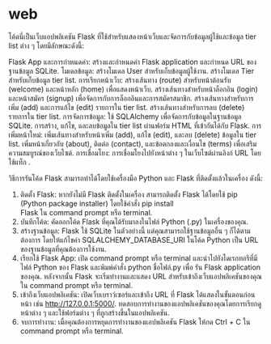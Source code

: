 # web

โค้ดนี่เป็นเว็บแอปพลิเคชัน Flask ที่ใช้สำหรับแสดงหน้าเว็บและจัดการกับข้อมูลผู้ใช้และข้อมูล tier list ต่าง ๆ โดยมีลักษณะดังนี้:

Flask App และการกำหนดค่า: สร้างและกำหนดค่า Flask application และกำหนด URL ของฐานข้อมูล SQLite.
โมเดลข้อมูล:  สร้างโมเดล User สำหรับเก็บข้อมูลผู้ใช้งาน.
            สร้างโมเดล Tier สำหรับเก็บข้อมูล tier list.
การเรียกหน้าเว็บ: สร้างเส้นทาง (route) สำหรับหน้าต้อนรับ (welcome) และหน้าหลัก (home) เพื่อแสดงหน้าเว็บ.
              สร้างเส้นทางสำหรับหน้าล็อกอิน (login) และหน้าสมัคร (signup) เพื่อจัดการกับการล็อกอินและการสมัครสมาชิก.
              สร้างเส้นทางสำหรับการเพิ่ม (add) และการแก้ไข (edit) รายการใน tier list.
              สร้างเส้นทางสำหรับการลบ (delete) รายการใน tier list.
การจัดการข้อมูล: ใช้ SQLAlchemy เพื่อจัดการกับข้อมูลในฐานข้อมูล SQLite.
              การสร้าง, แก้ไข, และลบข้อมูลใน tier list ผ่านฟอร์ม HTML ที่เข้ากันได้กับ Flask.
การเพิ่มหน้าใหม่: เพิ่มเส้นทางสำหรับหน้าเพิ่ม (add), แก้ไข (edit), และลบ (delete) ข้อมูลใน tier list.
              เพิ่มหน้าเกี่ยวกับ (about), ติดต่อ (contact), และข้อตกลงและเงื่อนไข (terms) เพื่อเสริมความสมบูรณ์ของเว็บไซต์.
การเชื่อมโยง: การเชื่อมโยงไปยังหน้าต่าง ๆ ในเว็บไซต์ผ่านลิงก์ URL โดยใช้แท็ก <a>.

วิธีการรันโค้ด Flask สามารถทำได้โดยใช้เครื่องมือ Python และ Flask ที่ติดตั้งแล้วในเครื่อง ดังนี้:

1. ติดตั้ง Flask: หากยังไม่มี Flask ติดตั้งในเครื่อง สามารถติดตั้ง Flask ได้โดยใช้ pip (Python package installer) โดยใช้คำสั่ง pip install      
  Flask ใน command prompt หรือ terminal.
2. บันทึกโค้ด: คัดลอกโค้ด Flask ที่คุณได้รับมาลงในไฟล์ Python (.py) ในเครื่องของคุณ.
3. สร้างฐานข้อมูล: Flask ใช้ SQLite ในตัวอย่างนี้ แต่คุณสามารถใช้ฐานข้อมูลอื่น ๆ ก็ได้ตามต้องการ โดยให้แก้ไขค่า SQLALCHEMY_DATABASE_URI ในโค้ด     Python เป็น URL ของฐานข้อมูลที่คุณต้องการใช้งาน.
4. เรียกใช้ Flask App: เปิด command prompt หรือ terminal และนำไปยังไดเรกทอรีที่มีไฟล์ Python ของ Flask และพิมพ์คำสั่ง python ชื่อไฟล์.py เพื่อ  รัน Flask application ของคุณ.
                     หลังจากนั้น Flask จะเริ่มทำงานและแสดง URL สำหรับเข้าถึงเว็บแอปพลิเคชันของคุณใน command prompt หรือ terminal.
5. เข้าถึงเว็บแอปพลิเคชัน: เปิดเว็บเบราว์เซอร์และเข้าถึง URL ที่ Flask ได้แสดงในขั้นตอนก่อนหน้า เช่น http://127.0.0.1:5000/.
                       ทดสอบการทำงานของแอปพลิเคชันของคุณโดยการเรียกดูหน้าต่าง ๆ และใช้ฟอร์มต่าง ๆ ที่ถูกสร้างขึ้นในแอปพลิเคชัน.
6. จบการทำงาน: เมื่อคุณต้องการหยุดการทำงานของแอปพลิเคชัน Flask ให้กด Ctrl + C ใน command prompt หรือ terminal.
